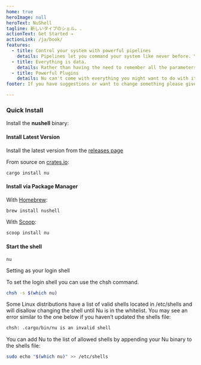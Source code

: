 ```yaml
---
home: true
heroImage: null
heroText: NuShell
tagline: 新しいタイプのシェル。.
actionText: Get Started →
actionLink: /ja/book/
features:
  - title: Control your system with powerful pipelines
    details: Pipelines let you command your system like never before. Your system belongs to you, and it awaits your command.
  - title: Everything is data.
    details: Rather than having the need to remember all the parameters to all the commands, we can just use the same, regardless of where it came from.
  - title: Powerful Plugins
    details: Nu can't come with everything you might want to do with it, so you can extend using its powerful plugin system.
footer: If you have suggestions or want to change something please give us feedback

---
```

### Quick Install

Install the **nushell** binary:

#### Install Latest Version

Install the latest version from the [releases page](https://github.com/nushell/nushell/releases)

From source on [crates.io](https://crates.io):

```sh
cargo install nu
```

#### Install via Package Manager

With [Homebrew](https://brew.sh/):

```sh
brew install nushell
```

With [Scoop](https://scoop.sh):

```powershell
scoop install nu
```

#### Start the shell

```
nu
```

Setting as your login shell

To set the login shell you can use the chsh command.

```sh
chsh -s $(which nu)
```

Some Linux distributions have a list of valid shells located in /etc/shells and will disallow changing the shell until Nu is in the whitelist. You may see an error similar to the one below if you haven’t updated the shells file:

```sh
chsh: .cargo/bin/nu is an invalid shell
```

You can add Nu to the list of allowed shells by appending your Nu binary to the shells file:

```sh
sudo echo "$(which nu)" >> /etc/shells
```
